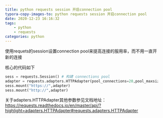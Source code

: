 ```yaml
---
title: python requests session 开启connection pool
typora-copy-images-to: python requests session 开启connection pool
date: 2020-12-23 16:16:32
tags:
    - python
    - requests
categories: python
---
```

使用requets的session设置connection pool来提高连接的服用率，而不用一直开新的连接


核心的代码如下

```python
sess = requests.Session() # 构建 connections pool
adapter = requests.adapters.HTTPAdapter(pool_connections=20,pool_maxsize=20) # 分别自定连接池的cache的数量和最大数量
sess.mount("https://",adapter)
sess.mount("http://",adapter)
```

关于adapters.HTTPAdapter其他参数参见文档地址：
https://requests.readthedocs.io/en/master/api/?highlight=adapters.HTTPAdapter#requests.adapters.HTTPAdapter